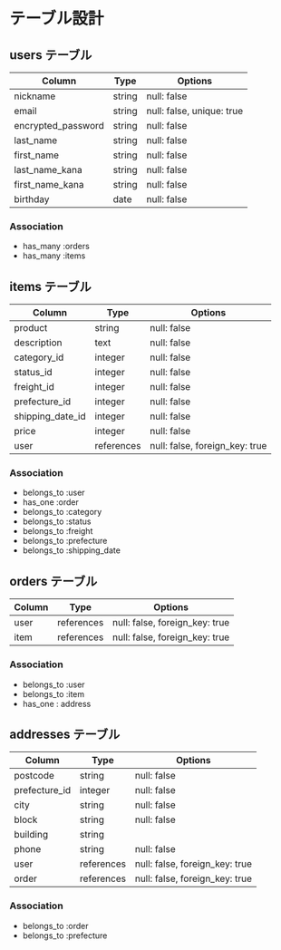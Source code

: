# テーブル設計

## users テーブル

| Column             | Type          | Options     |
| ------------------ | ------        | ----------- |
| nickname           | string        | null: false |ニックネーム
| email              | string        | null: false, unique: true |
| encrypted_password | string        | null: false |パスワード
| last_name          | string        | null: false |苗字
| first_name         | string        | null: false |名前
| last_name_kana     | string        | null: false |苗字（カナ）
| first_name_kana    | string        | null: false |名前（カナ）
| birthday           | date          | null: false |誕生日

### Association

- has_many :orders
- has_many :items


## items テーブル

| Column             | Type    | Options     |
| ------------------ | ------  | ----------- |
| product            | string  | null: false |商品名
| description        | text    | null: false |商品の説明
| category_id        | integer | null: false |カテゴリー
| status_id          | integer | null: false |状態
| freight_id         | integer | null: false |送料
| prefecture_id      | integer | null: false |都道府県
| shipping_date_id   | integer | null: false |日数
| price              | integer | null: false |値段
| user               | references | null: false, foreign_key: true |

### Association

- belongs_to :user
- has_one :order
- belongs_to :category
- belongs_to :status
- belongs_to :freight
- belongs_to :prefecture
- belongs_to :shipping_date


## orders テーブル

| Column             | Type       | Options                        |
| ------             | ---------- | ------------------------------ |
| user               | references | null: false, foreign_key: true |
| item               | references | null: false, foreign_key: true |

### Association

- belongs_to :user
- belongs_to :item
- has_one : address


## addresses テーブル

| Column             | Type       | Options                        |
| ------             | ---------- | ------------------------------ |
| postcode           | string     | null: false |郵便番号
| prefecture_id      | integer    | null: false |都道府県
| city               | string     | null: false |市町村
| block              | string     | null: false |番地
| building           | string     |             |建物名・部屋番号
| phone              | string     | null: false |電話番号
| user               | references | null: false, foreign_key: true |
| order              | references | null: false, foreign_key: true |

### Association

- belongs_to :order
- belongs_to :prefecture

